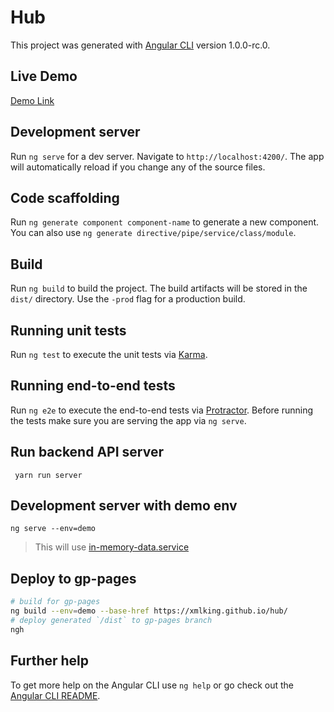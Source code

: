 # Hub

This project was generated with [Angular CLI](https://github.com/angular/angular-cli) version 1.0.0-rc.0.

## Live Demo

[Demo Link](https://xmlking.github.io/hub/)

## Development server
Run `ng serve` for a dev server. Navigate to `http://localhost:4200/`. The app will automatically reload if you change any of the source files.

## Code scaffolding

Run `ng generate component component-name` to generate a new component. You can also use `ng generate directive/pipe/service/class/module`.

## Build

Run `ng build` to build the project. The build artifacts will be stored in the `dist/` directory. Use the `-prod` flag for a production build.

## Running unit tests

Run `ng test` to execute the unit tests via [Karma](https://karma-runner.github.io).

## Running end-to-end tests

Run `ng e2e` to execute the end-to-end tests via [Protractor](http://www.protractortest.org/).
Before running the tests make sure you are serving the app via `ng serve`.

## Run backend API server
` yarn run server`

## Development server with demo env
`ng serve --env=demo`
> This will use [in-memory-data.service](src/app/core/services/in-memory-data.service.ts)

## Deploy to gp-pages 
```bash 
# build for gp-pages 
ng build --env=demo --base-href https://xmlking.github.io/hub/
# deploy generated `/dist` to gp-pages branch
ngh
```

## Further help

To get more help on the Angular CLI use `ng help` or go check out the [Angular CLI README](https://github.com/angular/angular-cli/blob/master/README.md).
